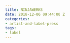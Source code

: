 ```yaml
---
title: NINJAWERKS
date: 2018-12-06 09:44:00 Z
categories:
- artist-and-label-press
tags:
- label
---
```


